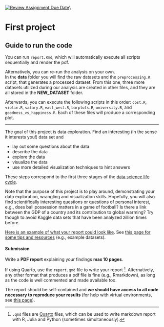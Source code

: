 [![Review Assignment Due Date](https://classroom.github.com/assets/deadline-readme-button-22041afd0340ce965d47ae6ef1cefeee28c7c493a6346c4f15d667ab976d596c.svg)](https://classroom.github.com/a/Jkl9jCdw)\

# First project

## Guide to run the code

You can run `report.Rmd`, which will automatically execute all scripts sequentially and render the pdf.

Alternatively, you can re-run the analysis on your own.\
In the **data** folder you will find the raw datasets and the `preprocessing.R` script, that generates a processed dataset. From this one, three more datasets utilized during our analysis are created in other files, and they are all stored in the **NEW_DATASET** folder.

Afterwards, you can execute the following scripts in this order: `cost.R`, `violin.R`, `salary.R`, `east_west.R`, `barplots.R`, `university.R`, and `goodness_vs_happiness.R`. Each of these files will produce a corresponding plot.

------------------------------------------------------------------------

The goal of this project is data exploration. Find an interesting (in the sense it interests you!) data set and

-   lay out some questions about the data
-   describe the data
-   explore the data
-   visualize the data
-   use more detailed visualization techniques to hint answers

These steps correspond to the first three stages of the [data science life cycle](https://vdsbook.com/02-dslc.html).

Note that the purpose of this project is to play around, demonstrating your data exploration, wrangling and visualization skills. Hopefully, you will also find scientifically interesting questions or questions of personal interest, e.g., does ball possession matters in a game of football? Is there a link between the GDP of a country and its contribution to global warming? Try though to avoid Kaggle data sets that have been analyzed zillion times before.

[Here is an example of what your report could look like](https://math-517.github.io/math_517_website/projects/mini_project_example.html). See [this page for some tips and resources](https://math-517.github.io/math_517_website/projects/project-tips-resources.html) (e.g., example datasets).

#### Submission

Write a **PDF report** explaining your findings **max 10 pages**.

If using Quarto, use the `report.qmd` file to write your report [^readme-1]. Alternatively, any other format that produces a pdf file is fine (e.g., Rmarkdown), as long as the code is well commented and made available too.

[^readme-1]: `.qmd` files are [Quarto](https://quarto.org/) files, which can be used to write markdown report with R, Julia and Python (sometimes simultaneously).

The report should be self-contained and **we should have access to all code necessary to reproduce your results** (for help with virtual environments, see [this page](https://math-517.github.io/math_517_website/resources/tips/virtual_environments.html)).
